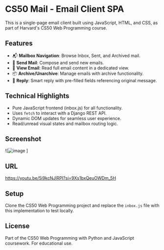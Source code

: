 # CS50 Mail - Email Client SPA

This is a single-page email client built using JavaScript, HTML, and CSS, as part of Harvard's CS50 Web Programming course.

## Features

- 📬 **Mailbox Navigation**: Browse Inbox, Sent, and Archived mail.
- 📨 **Send Mail**: Compose and send new emails.
- 📖 **View Email**: Read full email content in a dedicated view.
- 📦 **Archive/Unarchive**: Manage emails with archive functionality.
- 🔁 **Reply**: Smart reply with pre-filled fields referencing original message.

## Technical Highlights  

- Pure JavaScript frontend (inbox.js) for all functionality.
- Uses `fetch` to interact with a Django REST API.
- Dynamic DOM updates for seamless user experience.
- Read/unread visual states and mailbox routing logic.

## Screenshot
![![image](https://github.com/user-attachments/assets/d6c7ed36-c9c8-48d8-9075-babb1977b295)
]

## URL
https://youtu.be/5i9kcNJlRPI?si=9Xs1bxQeuOWDm_5H

## Setup

Clone the CS50 Web Programming project and replace the `inbox.js` file with this implementation to test locally.

## License

Part of the CS50 Web Programming with Python and JavaScript coursework. For educational use.
